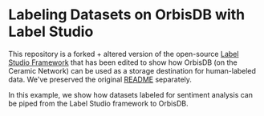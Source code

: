 # Labeling Datasets on OrbisDB with Label Studio

This repository is a forked + altered version of the open-source [Label Studio Framework](https://github.com/HumanSignal/label-studio) that has been edited to show how OrbisDB (on the Ceramic Network) can be used as a storage destination for human-labeled data. We've preserved the original [README](README-original.md) separately.

In this example, we show how datasets labeled for sentiment analysis can be piped from the Label Studio framework to OrbisDB. 
